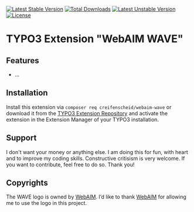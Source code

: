 [![Latest Stable Version](http://poser.pugx.org/creifenscheid/webaim-wave/v)](https://packagist.org/packages/creifenscheid/webaim-wave) [![Total Downloads](http://poser.pugx.org/creifenscheid/webaim-wave/downloads)](https://packagist.org/packages/creifenscheid/webaim-wave) [![Latest Unstable Version](http://poser.pugx.org/creifenscheid/webaim-wave/v/unstable)](https://packagist.org/packages/creifenscheid/webaim-wave) [![License](http://poser.pugx.org/creifenscheid/webaim-wave/license)](https://packagist.org/packages/creifenscheid/webaim-wave)

# TYPO3 Extension "WebAIM WAVE"

## Features
- ...

## Installation

Install this extension via `composer req creifenscheid/webaim-wave` or download it from the [TYPO3 Extension Repository](https://extensions.typo3.org/extension/webaim_wave/) and activate
the extension in the Extension Manager of your TYPO3 installation.

## Support
I don't want your money or anything else.
I am doing this for fun, with heart and to improve my coding skills.
Constructive critisism is very welcome.
If you want to contribute, feel free to do so.
Thank you!

## Copyrights
The WAVE logo is owned by [WebAIM](https://webaim.org/).
I’d like to thank [WebAIM](https://webaim.org/) for allowing me to use the logo in this project.